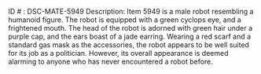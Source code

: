 ID # : DSC-MATE-5949
Description: Item 5949 is a male robot resembling a humanoid figure. The robot is equipped with a green cyclops eye, and a frightened mouth. The head of the robot is adorned with green hair under a purple cap, and the ears boast of a jade earring. Wearing a red scarf and a standard gas mask as the accessories, the robot appears to be well suited for its job as a politician. However, its overall appearance is deemed alarming to anyone who has never encountered a robot before.